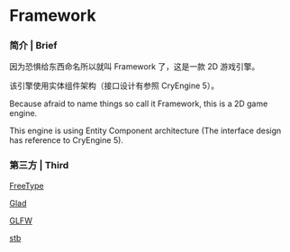 ﻿# Framework

### 简介 | Brief

因为恐惧给东西命名所以就叫 Framework 了，这是一款 2D 游戏引擎。

该引擎使用实体组件架构（接口设计有参照 CryEngine 5）。

Because afraid to name things so call it Framework, this is a 2D game engine.

This engine is using Entity Component architecture (The interface design has reference to CryEngine 5).

### 第三方 | Third

[FreeType](https://freetype.org/)

[Glad](https://glad.dav1d.de/)

[GLFW](https://www.glfw.org/)

[stb](https://github.com/nothings/stb)